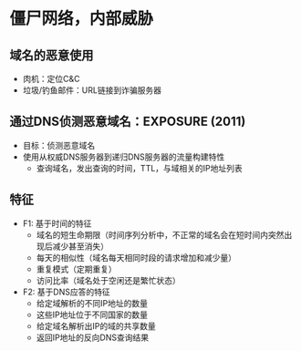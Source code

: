 # 僵尸网络，内部威胁

## 域名的恶意使用
- 肉机：定位C&C 
- 垃圾/钓鱼邮件：URL链接到诈骗服务器

## 通过DNS侦测恶意域名：EXPOSURE (2011)
- 目标：侦测恶意域名
- 使用从权威DNS服务器到递归DNS服务器的流量构建特性
   - 查询域名，发出查询的时间，TTL，与域相关的IP地址列表

## 特征
- F1: 基于时间的特征
   - 域名的短生命期限（时间序列分析中，不正常的域名会在短时间内突然出现后减少甚至消失）
   - 每天的相似性（域名每天相同时段的请求增加和减少量）
   - 重复模式（定期重复）
   - 访问比率（域名处于空闲还是繁忙状态）
- F2: 基于DNS应答的特征
   - 给定域解析的不同IP地址的数量
   - 这些IP地址位于不同国家的数量
   - 给定域名解析出IP的域的共享数量
   - 返回IP地址的反向DNS查询结果